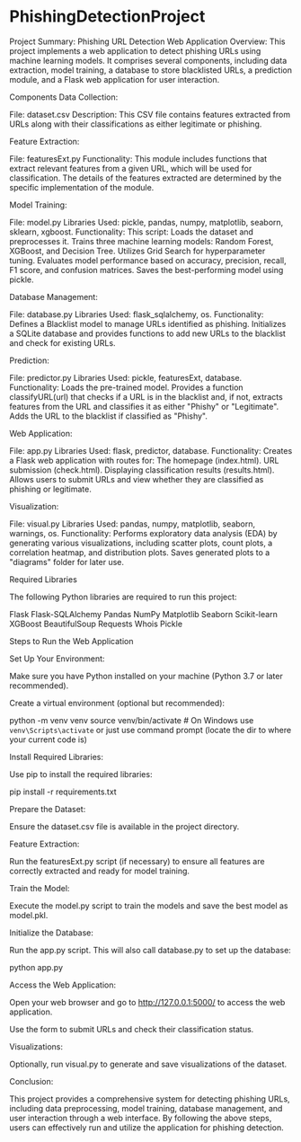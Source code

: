 # PhishingDetectionProject
Project Summary: Phishing URL Detection Web Application
Overview: This project implements a web application to detect phishing URLs using machine learning models. It comprises several components, including data extraction, model training, a database to store blacklisted URLs, a prediction module, and a Flask web application for user interaction.

Components
Data Collection:

File: dataset.csv
Description: This CSV file contains features extracted from URLs along with their classifications as either legitimate or phishing.

Feature Extraction:

File: featuresExt.py
Functionality: This module includes functions that extract relevant features from a given URL, which will be used for classification. The details of the features extracted are determined by the specific implementation of the module.

Model Training:

File: model.py
Libraries Used: pickle, pandas, numpy, matplotlib, seaborn, sklearn, xgboost.
Functionality: This script:
Loads the dataset and preprocesses it.
Trains three machine learning models: Random Forest, XGBoost, and Decision Tree.
Utilizes Grid Search for hyperparameter tuning.
Evaluates model performance based on accuracy, precision, recall, F1 score, and confusion matrices.
Saves the best-performing model using pickle.

Database Management:

File: database.py
Libraries Used: flask_sqlalchemy, os.
Functionality:
Defines a Blacklist model to manage URLs identified as phishing.
Initializes a SQLite database and provides functions to add new URLs to the blacklist and check for existing URLs.

Prediction:

File: predictor.py
Libraries Used: pickle, featuresExt, database.
Functionality:
Loads the pre-trained model.
Provides a function classifyURL(url) that checks if a URL is in the blacklist and, if not, extracts features from the URL and classifies it as either "Phishy" or "Legitimate".
Adds the URL to the blacklist if classified as "Phishy".

Web Application:

File: app.py
Libraries Used: flask, predictor, database.
Functionality:
Creates a Flask web application with routes for:
The homepage (index.html).
URL submission (check.html).
Displaying classification results (results.html).
Allows users to submit URLs and view whether they are classified as phishing or legitimate.

Visualization:

File: visual.py
Libraries Used: pandas, numpy, matplotlib, seaborn, warnings, os.
Functionality:
Performs exploratory data analysis (EDA) by generating various visualizations, including scatter plots, count plots, a correlation heatmap, and distribution plots.
Saves generated plots to a "diagrams" folder for later use.

Required Libraries

The following Python libraries are required to run this project:

Flask
Flask-SQLAlchemy
Pandas
NumPy
Matplotlib
Seaborn
Scikit-learn
XGBoost
BeautifulSoup
Requests
Whois
Pickle

Steps to Run the Web Application

Set Up Your Environment:

Make sure you have Python installed on your machine (Python 3.7 or later recommended).

Create a virtual environment (optional but recommended):

python -m venv venv
source venv/bin/activate  # On Windows use `venv\Scripts\activate`
or just use command prompt (locate the dir to where your current code is)

Install Required Libraries:

Use pip to install the required libraries:

pip install -r requirements.txt

Prepare the Dataset:

Ensure the dataset.csv file is available in the project directory.

Feature Extraction:

Run the featuresExt.py script (if necessary) to ensure all features are correctly extracted and ready for model training.

Train the Model:

Execute the model.py script to train the models and save the best model as model.pkl.

Initialize the Database:

Run the app.py script. This will also call database.py to set up the database:

python app.py

Access the Web Application:

Open your web browser and go to http://127.0.0.1:5000/ to access the web application.

Use the form to submit URLs and check their classification status.

Visualizations:

Optionally, run visual.py to generate and save visualizations of the dataset.

Conclusion:

This project provides a comprehensive system for detecting phishing URLs, including data preprocessing, model training, database management, and user interaction through a web interface. By following the above steps, users can effectively run and utilize the application for phishing detection.

